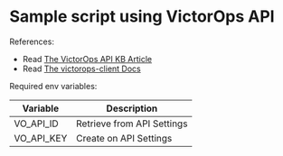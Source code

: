 # Sample script using VictorOps API

References:

- Read [The VictorOps API KB Article](http://victorops.force.com/knowledgebase/articles/Getting_Started/API-Getting-Started/)
- Read [The victorops-client Docs](../python-client/README.md) 

Required env variables:

| Variable   | Description                |
| ---------- | -------------------------- |
| VO_API_ID  | Retrieve from API Settings |
| VO_API_KEY | Create on API Settings     |

